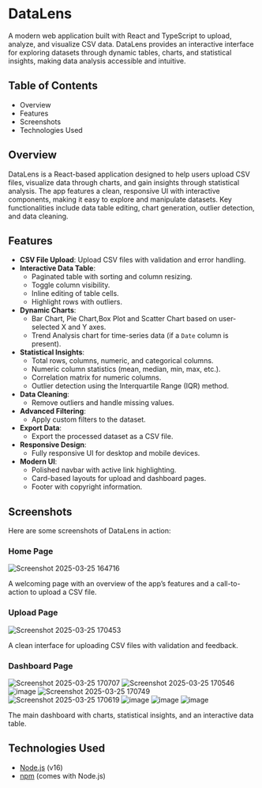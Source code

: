 # DataLens

A modern web application built with React and TypeScript to upload, analyze, and visualize CSV data. DataLens provides an interactive interface for exploring datasets through dynamic tables, charts, and statistical insights, making data analysis accessible and intuitive.

## Table of Contents

- Overview
- Features
- Screenshots
- Technologies Used


## Overview
DataLens is a React-based application designed to help users upload CSV files, visualize data through charts, and gain insights through statistical analysis. The app features a clean, responsive UI with interactive components, making it easy to explore and manipulate datasets. Key functionalities include data table editing, chart generation, outlier detection, and data cleaning.

## Features

- **CSV File Upload**: Upload CSV files with validation and error handling.
- **Interactive Data Table**:
  - Paginated table with sorting and column resizing.
  - Toggle column visibility.
  - Inline editing of table cells.
  - Highlight rows with outliers.
- **Dynamic Charts**:
  - Bar Chart, Pie Chart,Box Plot and Scatter Chart based on user-selected X and Y axes.
  - Trend Analysis chart for time-series data (if a `Date` column is present).
- **Statistical Insights**:
  - Total rows, columns, numeric, and categorical columns.
  - Numeric column statistics (mean, median, min, max, etc.).
  - Correlation matrix for numeric columns.
  - Outlier detection using the Interquartile Range (IQR) method.
- **Data Cleaning**:
  - Remove outliers and handle missing values.
- **Advanced Filtering**:
  - Apply custom filters to the dataset.
- **Export Data**:
  - Export the processed dataset as a CSV file.
- **Responsive Design**:
  - Fully responsive UI for desktop and mobile devices.
- **Modern UI**:
  - Polished navbar with active link highlighting.
  - Card-based layouts for upload and dashboard pages.
  - Footer with copyright information.

## Screenshots
Here are some screenshots of DataLens in action:

### Home Page
![Screenshot 2025-03-25 164716](https://github.com/user-attachments/assets/2ce7a848-fb94-41c5-852e-7cfe03531bc1)

A welcoming page with an overview of the app’s features and a call-to-action to upload a CSV file.

### Upload Page

![Screenshot 2025-03-25 170453](https://github.com/user-attachments/assets/86427c41-c14a-4bf0-b776-2220390cb93b)

A clean interface for uploading CSV files with validation and feedback.

### Dashboard Page
![Screenshot 2025-03-25 170707](https://github.com/user-attachments/assets/86796748-0e74-4223-9807-d3bce41084b4)
![Screenshot 2025-03-25 170546](https://github.com/user-attachments/assets/36cbfb77-2be8-4fb4-aa92-3c93c06bac1b)
![image](https://github.com/user-attachments/assets/938d1dc2-d4c7-4b0d-93d1-061a4dea5eb8)
![Screenshot 2025-03-25 170749](https://github.com/user-attachments/assets/61b25872-e14e-4d84-b212-d7948ee8f225)
![Screenshot 2025-03-25 170619](https://github.com/user-attachments/assets/acf4466c-6566-421f-89c7-9b44d5035472)
![image](https://github.com/user-attachments/assets/12c95d67-750e-4c75-99cb-bf8fac30afec)
![image](https://github.com/user-attachments/assets/81b90bb0-8d3d-4f16-83bc-700648526c00)
![image](https://github.com/user-attachments/assets/0d30885b-bc65-412c-b963-d37370d1f08a)

The main dashboard with charts, statistical insights, and an interactive data table.
## Technologies Used

- [Node.js](https://nodejs.org/) (v16)
- [npm](https://www.npmjs.com/) (comes with Node.js)

